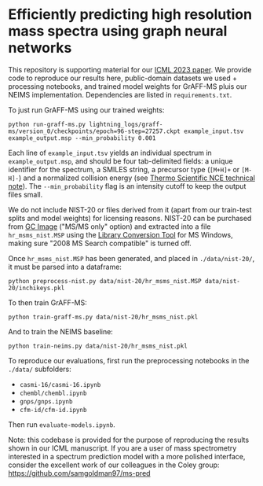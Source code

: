 # Efficiently predicting high resolution mass spectra using graph neural networks

This repository is supporting material for our [ICML 2023 paper](https://proceedings.mlr.press/v202/murphy23a/murphy23a.pdf). We provide code to reproduce our results here, public-domain datasets we used + processing notebooks, and trained model weights for GrAFF-MS pluis our NEIMS implementation. Dependencies are listed in `requirements.txt`.

To just run GrAFF-MS using our trained weights:

`python run-graff-ms.py lightning_logs/graff-ms/version_0/checkpoints/epoch=96-step=27257.ckpt example_input.tsv example_output.msp --min_probability 0.001`

Each line of `example_input.tsv` yields an individual spectrum in `example_output.msp`, and should be four tab-delimited fields: a unique identifier for the spectrum, a SMILES string, a precursor type (`[M+H]+` or `[M-H]-`) and a normalized collision energy (see [Thermo Scientific NCE  technical note](https://tools.thermofisher.com/content/sfs/brochures/PSB104-Normalized-Collision-Energy-Technology-EN.pdf)). The `--min_probability` flag is an intensity cutoff to keep the output files small.

We do not include NIST-20 or files derived from it (apart from our train-test splits and model weights) for licensing reasons. NIST-20 can be purchased from [GC Image]( https://www.gcimage.com/nist.html) ("MS/MS only" option) and extracted into a file `hr_msms_nist.MSP` using the [Library Conversion Tool](https://chemdata.nist.gov/mass-spc/ms-search/Library_conversion_tool.html) for MS Windows, making sure "2008 MS Search compatible" is turned off.

Once `hr_msms_nist.MSP` has been generated, and placed in `./data/nist-20/`, it must be parsed into a dataframe:

`python preprocess-nist.py data/nist-20/hr_msms_nist.MSP data/nist-20/inchikeys.pkl`

To then train GrAFF-MS:

`python train-graff-ms.py data/nist-20/hr_msms_nist.pkl`

And to train the NEIMS baseline:

`python train-neims.py data/nist-20/hr_msms_nist.pkl`

To reproduce our evaluations, first run the preprocessing notebooks in the `./data/` subfolders:

* `casmi-16/casmi-16.ipynb`
* `chembl/chembl.ipynb`
* `gnps/gnps.ipynb`
* `cfm-id/cfm-id.ipynb`

Then run `evaluate-models.ipynb`.

Note: this codebase is provided for the purpose of reproducing the results shown in our ICML manuscript. If you are a user of mass spectrometry interested in a spectrum prediction model with a more polished interface, consider the excellent work of our colleagues in the Coley group: https://github.com/samgoldman97/ms-pred
